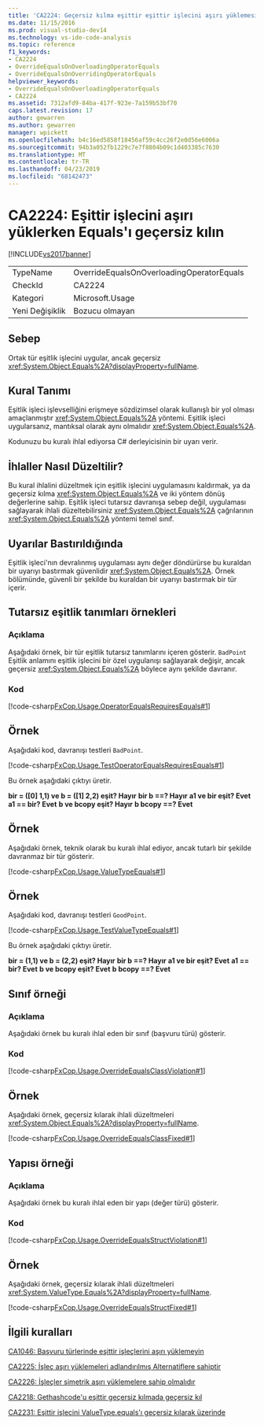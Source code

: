 ```yaml
---
title: 'CA2224: Geçersiz kılma eşittir eşittir işlecini aşırı yüklemesi üzerinde | Microsoft Docs'
ms.date: 11/15/2016
ms.prod: visual-studio-dev14
ms.technology: vs-ide-code-analysis
ms.topic: reference
f1_keywords:
- CA2224
- OverrideEqualsOnOverloadingOperatorEquals
- OverrideEqualsOnOverridingOperatorEquals
helpviewer_keywords:
- OverrideEqualsOnOverloadingOperatorEquals
- CA2224
ms.assetid: 7312afd9-84ba-417f-923e-7a159b53bf70
caps.latest.revision: 17
author: gewarren
ms.author: gewarren
manager: wpickett
ms.openlocfilehash: b4c16ed5858f18456af59c4cc26f2e0d56e6006a
ms.sourcegitcommit: 94b3a052fb1229c7e7f8804b09c1d403385c7630
ms.translationtype: MT
ms.contentlocale: tr-TR
ms.lasthandoff: 04/23/2019
ms.locfileid: "68142473"
---
```

# <a name="ca2224-override-equals-on-overloading-operator-equals"></a>CA2224: Eşittir işlecini aşırı yüklerken Equals'ı geçersiz kılın
[!INCLUDE[vs2017banner](../includes/vs2017banner.md)]

|||
|-|-|
|TypeName|OverrideEqualsOnOverloadingOperatorEquals|
|CheckId|CA2224|
|Kategori|Microsoft.Usage|
|Yeni Değişiklik|Bozucu olmayan|

## <a name="cause"></a>Sebep
 Ortak tür eşitlik işlecini uygular, ancak geçersiz <xref:System.Object.Equals%2A?displayProperty=fullName>.

## <a name="rule-description"></a>Kural Tanımı
 Eşitlik işleci işlevselliğini erişmeye sözdizimsel olarak kullanışlı bir yol olması amaçlanmıştır <xref:System.Object.Equals%2A> yöntemi. Eşitlik işleci uygularsanız, mantıksal olarak aynı olmalıdır <xref:System.Object.Equals%2A>.

 Kodunuzu bu kuralı ihlal ediyorsa C# derleyicisinin bir uyarı verir.

## <a name="how-to-fix-violations"></a>İhlaller Nasıl Düzeltilir?
 Bu kural ihlalini düzeltmek için eşitlik işlecini uygulamasını kaldırmak, ya da geçersiz kılma <xref:System.Object.Equals%2A> ve iki yöntem dönüş değerlerine sahip. Eşitlik işleci tutarsız davranışa sebep değil, uygulaması sağlayarak ihlali düzeltebilirsiniz <xref:System.Object.Equals%2A> çağrılarının <xref:System.Object.Equals%2A> yöntemi temel sınıf.

## <a name="when-to-suppress-warnings"></a>Uyarılar Bastırıldığında
 Eşitlik işleci'nın devralınmış uygulaması aynı değer döndürürse bu kuraldan bir uyarıyı bastırmak güvenlidir <xref:System.Object.Equals%2A>. Örnek bölümünde, güvenli bir şekilde bu kuraldan bir uyarıyı bastırmak bir tür içerir.

## <a name="examples-of-inconsistent-equality-definitions"></a>Tutarsız eşitlik tanımları örnekleri

### <a name="description"></a>Açıklama
 Aşağıdaki örnek, bir tür eşitlik tutarsız tanımlarını içeren gösterir. `BadPoint` Eşitlik anlamını eşitlik işlecini bir özel uygulanışı sağlayarak değişir, ancak geçersiz <xref:System.Object.Equals%2A> böylece aynı şekilde davranır.

### <a name="code"></a>Kod
 [!code-csharp[FxCop.Usage.OperatorEqualsRequiresEquals#1](../snippets/csharp/VS_Snippets_CodeAnalysis/FxCop.Usage.OperatorEqualsRequiresEquals/cs/FxCop.Usage.OperatorEqualsRequiresEquals.cs#1)]

## <a name="example"></a>Örnek
 Aşağıdaki kod, davranışı testleri `BadPoint`.

 [!code-csharp[FxCop.Usage.TestOperatorEqualsRequiresEquals#1](../snippets/csharp/VS_Snippets_CodeAnalysis/FxCop.Usage.TestOperatorEqualsRequiresEquals/cs/FxCop.Usage.TestOperatorEqualsRequiresEquals.cs#1)]

 Bu örnek aşağıdaki çıktıyı üretir.

 **bir = ([0] 1,1) ve b = ([1] 2,2) eşit? Hayır**
**bir b ==? Hayır**
**a1 ve bir eşit? Evet**
**a1 == bir? Evet**
**b ve bcopy eşit? Hayır**
**b bcopy ==? Evet**
## <a name="example"></a>Örnek
 Aşağıdaki örnek, teknik olarak bu kuralı ihlal ediyor, ancak tutarlı bir şekilde davranmaz bir tür gösterir.

 [!code-csharp[FxCop.Usage.ValueTypeEquals#1](../snippets/csharp/VS_Snippets_CodeAnalysis/FxCop.Usage.ValueTypeEquals/cs/FxCop.Usage.ValueTypeEquals.cs#1)]

## <a name="example"></a>Örnek
 Aşağıdaki kod, davranışı testleri `GoodPoint`.

 [!code-csharp[FxCop.Usage.TestValueTypeEquals#1](../snippets/csharp/VS_Snippets_CodeAnalysis/FxCop.Usage.TestValueTypeEquals/cs/FxCop.Usage.TestValueTypeEquals.cs#1)]

 Bu örnek aşağıdaki çıktıyı üretir.

 **bir = (1,1) ve b = (2,2) eşit? Hayır**
**bir b ==? Hayır**
**a1 ve bir eşit? Evet**
**a1 == bir? Evet**
**b ve bcopy eşit? Evet**
**b bcopy ==? Evet**
## <a name="class-example"></a>Sınıf örneği

### <a name="description"></a>Açıklama
 Aşağıdaki örnek bu kuralı ihlal eden bir sınıf (başvuru türü) gösterir.

### <a name="code"></a>Kod
 [!code-csharp[FxCop.Usage.OverrideEqualsClassViolation#1](../snippets/csharp/VS_Snippets_CodeAnalysis/FxCop.Usage.OverrideEqualsClassViolation/cs/FxCop.Usage.OverrideEqualsClassViolation.cs#1)]

## <a name="example"></a>Örnek
 Aşağıdaki örnek, geçersiz kılarak ihlali düzeltmeleri <xref:System.Object.Equals%2A?displayProperty=fullName>.

 [!code-csharp[FxCop.Usage.OverrideEqualsClassFixed#1](../snippets/csharp/VS_Snippets_CodeAnalysis/FxCop.Usage.OverrideEqualsClassFixed/cs/FxCop.Usage.OverrideEqualsClassFixed.cs#1)]

## <a name="structure-example"></a>Yapısı örneği

### <a name="description"></a>Açıklama
 Aşağıdaki örnek bu kuralı ihlal eden bir yapı (değer türü) gösterir.

### <a name="code"></a>Kod
 [!code-csharp[FxCop.Usage.OverrideEqualsStructViolation#1](../snippets/csharp/VS_Snippets_CodeAnalysis/FxCop.Usage.OverrideEqualsStructViolation/cs/FxCop.Usage.OverrideEqualsStructViolation.cs#1)]

## <a name="example"></a>Örnek
 Aşağıdaki örnek, geçersiz kılarak ihlali düzeltmeleri <xref:System.ValueType.Equals%2A?displayProperty=fullName>.

 [!code-csharp[FxCop.Usage.OverrideEqualsStructFixed#1](../snippets/csharp/VS_Snippets_CodeAnalysis/FxCop.Usage.OverrideEqualsStructFixed/cs/FxCop.Usage.OverrideEqualsStructFixed.cs#1)]

## <a name="related-rules"></a>İlgili kuralları
 [CA1046: Başvuru türlerinde eşittir işleçlerini aşırı yüklemeyin](../code-quality/ca1046-do-not-overload-operator-equals-on-reference-types.md)

 [CA2225: İşleç aşırı yüklemeleri adlandırılmış Alternatiflere sahiptir](../code-quality/ca2225-operator-overloads-have-named-alternates.md)

 [CA2226: İşleçler simetrik aşırı yüklemelere sahip olmalıdır](../code-quality/ca2226-operators-should-have-symmetrical-overloads.md)

 [CA2218: Gethashcode'u eşittir geçersiz kılmada geçersiz kıl](../code-quality/ca2218-override-gethashcode-on-overriding-equals.md)

 [CA2231: Eşittir işlecini ValueType.equals'ı geçersiz kılarak üzerinde](../code-quality/ca2231-overload-operator-equals-on-overriding-valuetype-equals.md)
